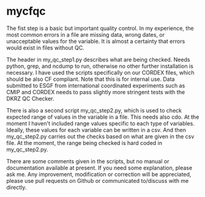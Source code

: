 # mycfqc

The fist step is a basic but important quality control. In my experience, the most common errors in a file are missing data, wrong dates, or unacceptable values for the variable. It is almost a certainty that errors would exist in files without QC.

The header in my_qc_step1.py describes what are being checked. Needs python, grep, and ncdump to run, otherwise no other further installation is necessary. I have used the scripts specifically on our CORDEX files, which should be also CF compliant. Note that this is for internal use. Data submitted to ESGF from international coordinated experiments such as CMIP and CORDEX needs to pass slightly more stringent tests with the DKRZ QC Checker.

There is also a second script my_qc_step2.py, which is used to check expected range of values in the variable in a file. This needs also cdo. At the moment I haven't included range values specific to each type of variables. Ideally, these values for each variable can be written in a csv. And then my_qc_step2.py carries out the checks based on what are given in the csv file. At the moment, the range being checked is hard coded in my_qc_step2.py. 

There are some comments given in the scripts, but no manual or documentation available at present. If you need some explanation, please ask me. Any improvement, modification or correction will be appreciated, please use pull requests on Github or communicated to/discuss with me directly. 
